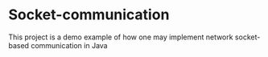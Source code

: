 # Socket-communication
This project is a demo example of how one may implement network socket-based communication in Java
